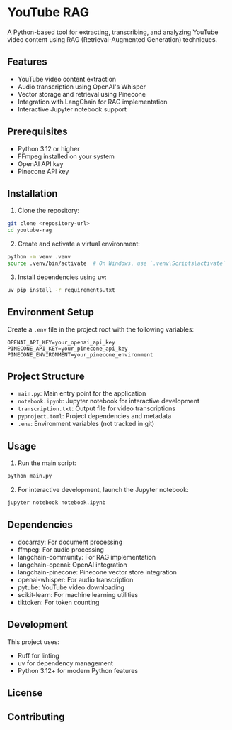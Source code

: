 # YouTube RAG

A Python-based tool for extracting, transcribing, and analyzing YouTube video content using RAG (Retrieval-Augmented Generation) techniques.

## Features

- YouTube video content extraction
- Audio transcription using OpenAI's Whisper
- Vector storage and retrieval using Pinecone
- Integration with LangChain for RAG implementation
- Interactive Jupyter notebook support

## Prerequisites

- Python 3.12 or higher
- FFmpeg installed on your system
- OpenAI API key
- Pinecone API key

## Installation

1. Clone the repository:
```bash
git clone <repository-url>
cd youtube-rag
```

2. Create and activate a virtual environment:
```bash
python -m venv .venv
source .venv/bin/activate  # On Windows, use `.venv\Scripts\activate`
```

3. Install dependencies using uv:
```bash
uv pip install -r requirements.txt
```

## Environment Setup

Create a `.env` file in the project root with the following variables:
```
OPENAI_API_KEY=your_openai_api_key
PINECONE_API_KEY=your_pinecone_api_key
PINECONE_ENVIRONMENT=your_pinecone_environment
```

## Project Structure

- `main.py`: Main entry point for the application
- `notebook.ipynb`: Jupyter notebook for interactive development
- `transcription.txt`: Output file for video transcriptions
- `pyproject.toml`: Project dependencies and metadata
- `.env`: Environment variables (not tracked in git)

## Usage

1. Run the main script:
```bash
python main.py
```

2. For interactive development, launch the Jupyter notebook:
```bash
jupyter notebook notebook.ipynb
```

## Dependencies

- docarray: For document processing
- ffmpeg: For audio processing
- langchain-community: For RAG implementation
- langchain-openai: OpenAI integration
- langchain-pinecone: Pinecone vector store integration
- openai-whisper: For audio transcription
- pytube: YouTube video downloading
- scikit-learn: For machine learning utilities
- tiktoken: For token counting

## Development

This project uses:
- Ruff for linting
- uv for dependency management
- Python 3.12+ for modern Python features

## License


## Contributing


